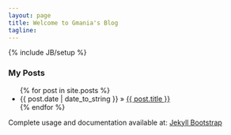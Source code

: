 ```yaml
---
layout: page
title: Welcome to Gmania's Blog
tagline: 
---
```

{% include JB/setup %}

### My Posts

<ul class="posts">
  {% for post in site.posts %}
    <li><span>{{ post.date | date_to_string }}</span> &raquo; <a href="{{ BASE_PATH }}{{ post.url }}">{{ post.title }}</a></li>
  {% endfor %}
</ul>

Complete usage and documentation available at: [Jekyll Bootstrap](http://jekyllbootstrap.com)




